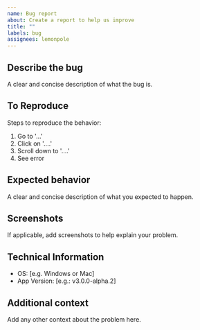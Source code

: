 ```yaml
---
name: Bug report
about: Create a report to help us improve
title: ""
labels: bug
assignees: lemonpole
---
```


## Describe the bug

A clear and concise description of what the bug is.

## To Reproduce

Steps to reproduce the behavior:

1. Go to '...'
2. Click on '....'
3. Scroll down to '....'
4. See error

## Expected behavior

A clear and concise description of what you expected to happen.

## Screenshots

If applicable, add screenshots to help explain your problem.

## Technical Information

- OS: [e.g. Windows or Mac]
- App Version: [e.g.: v3.0.0-alpha.2]

## Additional context

Add any other context about the problem here.
